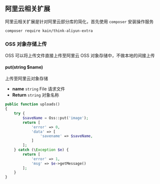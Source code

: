 ## 阿里云相关扩展

阿里云相关扩展是针对阿里云部分库的简化，首先使用 `composer` 安装操作服务

```shell
composer require kain/think-aliyun-extra
```

### OSS 对象存储上传

OSS 可以将上传文件直接上传至阿里云 OSS 对象存储中，不做本地的间接上传

#### put(string $name)

上传至阿里云对象存储

- **name** `string` File 请求文件
- **Return** `string` 对象名称

```php
public function uploads()
{
    try {
        $saveName = Oss::put('image');
        return [
            'error' => 0,
            'data' => [
                'savename' => $saveName,
            ]
        ];
    } catch (\Exception $e) {
        return [
            'error' => 1,
            'msg' => $e->getMessage()
        ];
    }
}
```